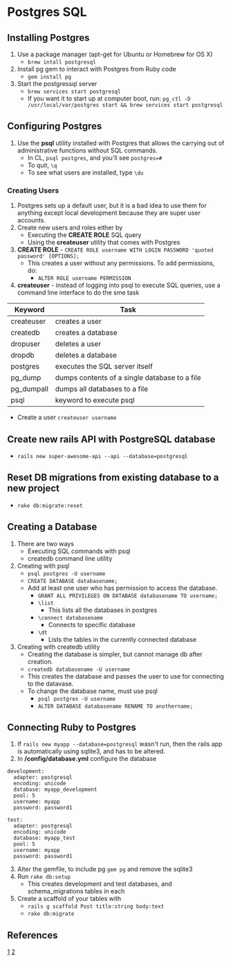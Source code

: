 # Postgres SQL

## Installing Postgres
1. Use a package manager (apt-get for Ubuntu or Homebrew for OS X)
    * `brew intall postgresql`
2. Install pg gem to interact with Postgres from Ruby code
    * `gem install pg`
3. Start the postgressql server
    * `brew services start postgresql`
    * If you want it to start up at computer boot, run: `pg_ctl -D /usr/local/var/postgres start && brew services start postgresql`

## Configuring Postgres
1. Use the __psql__ utility installed with Postgres that allows the carrying out of administrative functions without SQL commands.
    * In CL, `psql postgres`, and you'll see `postgres=#`
    * To quit, `\q`
    * To see what users are installed, type `\du`

### Creating Users
1. Postgres sets up a default user, but it is a bad idea to use them for anything except local development because they are super user accounts.
2. Create new users and roles either by
    * Executing the __CREATE ROLE__ SQL query
    * Using the __createuser__ utility that comes with Postgres
3. __CREATE ROLE__ - `CREATE ROLE username WITH LOGIN PASSWORD 'quoted password' [OPTIONS];`
    * This creates a user without any permissions. To add permissions, do:
        * `ALTER ROLE username PERMISSION`
4. __createuser__ - instead of logging into psql to execute SQL queries, use a command line interface to do the sme task

|Keyword|Task|
|-------|-----------------|
|createuser|creates a user|
|createdb|creates a database|
|dropuser|deletes a user|
|dropdb|deletes a database|
|postgres|executes the SQL server itself|
|pg_dump|dumps contents of a single database to a file|
|pg_dumpall|dumps all databases to a file|
|psql|keyword to execute psql|

* Create a user `createuser username`

## Create new rails API with PostgreSQL database
* `rails new super-awesome-api --api --database=postgresql`

## Reset DB migrations from existing database to a new project
* `rake db:migrate:reset`

## Creating a Database
1. There are two ways
    * Executing SQL commands with psql
    * createdb command line utility
2. Creating with psql
    * `psql postgres -U username`
    * `CREATE DATABASE databasename;`
    * Add at least one user who has permission to access the database.
        * `GRANT ALL PRIVILEGES ON DATABASE databasename TO username;`
        * `\list`
            * This lists all the databases in postgres
        * `\connect databasename`
            * Connects to specific database
        * `\dt`
            * Lists the tables in the currently connected database
3. Creating with createdb utility
    * Creating the database is simpler, but cannot manage db after creation.
    * `createdb databasename -U username`
    * This creates the database and passes the user to use for connecting to the datavase.
    * To change the database name, must use psql
        * `psql postgres -U username`
        * `ALTER DATABASE databasename RENAME TO anothername;`

## Connecting Ruby to Postgres
1. If `rails new myapp --database=postgresql` wasn't run, then the rails app is automatically using sqlite3, and has to be altered.
2. In __/config/database.yml__ configure the database
```
development:
  adapter: postgresql
  encoding: unicode
  database: myapp_development
  pool: 5
  username: myapp
  password: password1

test:
  adapter: postgresql
  encoding: unicode
  database: myapp_test
  pool: 5
  username: myapp
  password: password1
```
3. Alter the gemfile, to include pg `gem pg` and remove the sqlite3
4. Run `rake db:setup`
    * This creates development and test databases, and schema_migrations tables in each
5. Create a scaffold of your tables with
    * `rails g scaffold Post title:string body:text`
    * `rake db:migrate`


## References
[1](https://www.codementor.io/engineerapart/getting-started-with-postgresql-on-mac-osx-are8jcopb)
[2](https://www.digitalocean.com/community/tutorials/how-to-setup-ruby-on-rails-with-postgres)